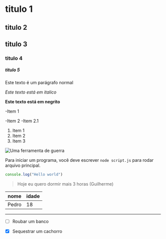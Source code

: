 # titulo 1
## titulo 2
## titulo 3
### titulo 4
##### titulo 5

Este texto é um parágrafo normal

*Este texto está em italico*

**Este texto está em negrito**

-Item 1 

-Item 2
  -Item 2.1

1. Item 1
2. Item 2
3. Item 3


![Uma ferramenta de guerra](https://vejasp.abril.com.br/wp-content/uploads/2016/12/caranguejo.jpg?quality=70&strip=all)

Para iniciar um programa, você deve escrever `node script.js` para rodar arquivo principal.

```javascript
console.log("Hello world")
```

>Hoje eu quero dormir mais 3 horas (Guilherme)



|nome|idade|
|----|-----|
|Pedro| 18 |

---

- [ ] Roubar um banco
- [x] Sequestrar um cachorro

